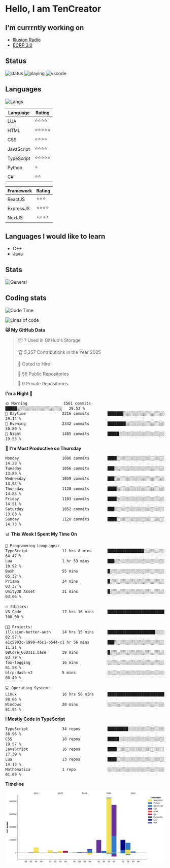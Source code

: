# Hello, I am TenCreator

## I'm currrntly working on
- [Illusion Radio](https://illusionradio.co.uk/)
- [ECRP 3.0](http://github.com/Emerald-Coast-Roleplay/)

## Status
![status](https://api.statusbadges.me/badge/status/518334475038359555?simple=true&style=for-the-badge)
![playing](https://api.statusbadges.me/badge/playing/518334475038359555?style=for-the-badge)
![vscode](https://api.statusbadges.me/badge/vscode/518334475038359555?style=for-the-badge)

## Languages
![Langs](https://github-readme-stats.vercel.app/api/top-langs/?username=tencreator&layout=compact&theme=radical)


|Language|Rating|
|--------|------|
|LUA|⭐️⭐️⭐️⭐️|
|HTML|⭐️⭐️⭐️⭐️⭐️|
|CSS|⭐️⭐️⭐️⭐️|
|JavaScript|⭐️⭐️⭐️⭐️|
|TypeScript|⭐️⭐️⭐️⭐️⭐️|
|Python|⭐️|
|C#|⭐️⭐️ |

|Framework|Rating|
|--------|------|
|ReactJS|⭐️⭐️⭐|
|ExpressJS|⭐️⭐️⭐️⭐️|
|NextJS|⭐️⭐️⭐⭐️|

## Languages I would like to learn
- C++
- Java

## Stats
![General](https://github-readme-stats.vercel.app/api?username=tencreator&show_icons=true&theme=radical)

## Coding stats

<!--START_SECTION:waka-->
![Code Time](http://img.shields.io/badge/Code%20Time-693%20hrs%2052%20mins-blue)

![Lines of code](https://img.shields.io/badge/From%20Hello%20World%20I%27ve%20Written-2.5%20million%20lines%20of%20code-blue)

**🐱 My GitHub Data** 

> 📦 ? Used in GitHub's Storage 
 > 
> 🏆 5,357 Contributions in the Year 2025
 > 
> 💼 Opted to Hire
 > 
> 📜 56 Public Repositories 
 > 
> 🔑 0 Private Repositories 
 > 
**I'm a Night 🦉** 

```text
🌞 Morning                1561 commits        █████░░░░░░░░░░░░░░░░░░░░   20.53 % 
🌆 Daytime                2216 commits        ███████░░░░░░░░░░░░░░░░░░   29.14 % 
🌃 Evening                2342 commits        ████████░░░░░░░░░░░░░░░░░   30.80 % 
🌙 Night                  1485 commits        █████░░░░░░░░░░░░░░░░░░░░   19.53 % 
```
📅 **I'm Most Productive on Thursday** 

```text
Monday                   1086 commits        ████░░░░░░░░░░░░░░░░░░░░░   14.28 % 
Tuesday                  1056 commits        ███░░░░░░░░░░░░░░░░░░░░░░   13.89 % 
Wednesday                1059 commits        ███░░░░░░░░░░░░░░░░░░░░░░   13.93 % 
Thursday                 1128 commits        ████░░░░░░░░░░░░░░░░░░░░░   14.83 % 
Friday                   1103 commits        ████░░░░░░░░░░░░░░░░░░░░░   14.51 % 
Saturday                 1052 commits        ███░░░░░░░░░░░░░░░░░░░░░░   13.83 % 
Sunday                   1120 commits        ████░░░░░░░░░░░░░░░░░░░░░   14.73 % 
```


📊 **This Week I Spent My Time On** 

```text
💬 Programming Languages: 
TypeScript               11 hrs 8 mins       ████████████████░░░░░░░░░   64.47 % 
Lua                      1 hr 53 mins        ███░░░░░░░░░░░░░░░░░░░░░░   10.92 % 
Bash                     55 mins             █░░░░░░░░░░░░░░░░░░░░░░░░   05.32 % 
Prisma                   34 mins             █░░░░░░░░░░░░░░░░░░░░░░░░   03.37 % 
Unity3D Asset            31 mins             █░░░░░░░░░░░░░░░░░░░░░░░░   03.06 % 

🔥 Editors: 
VS Code                  17 hrs 16 mins      █████████████████████████   100.00 % 

🐱‍💻 Projects: 
illusion-better-auth     14 hrs 15 mins      █████████████████████░░░░   82.57 % 
e1c5903c-1990-46c1-b544-c1 hr 56 mins        ███░░░░░░░░░░░░░░░░░░░░░░   11.21 % 
QBCore_66D311.base       39 mins             █░░░░░░░░░░░░░░░░░░░░░░░░   03.79 % 
fox-logging              16 mins             ░░░░░░░░░░░░░░░░░░░░░░░░░   01.58 % 
blrp-dash-v2             5 mins              ░░░░░░░░░░░░░░░░░░░░░░░░░   00.49 % 

💻 Operating System: 
Linux                    16 hrs 56 mins      █████████████████████████   98.06 % 
Windows                  20 mins             ░░░░░░░░░░░░░░░░░░░░░░░░░   01.94 % 
```

**I Mostly Code in TypeScript** 

```text
TypeScript               34 repos            █████████░░░░░░░░░░░░░░░░   36.96 % 
CSS                      18 repos            █████░░░░░░░░░░░░░░░░░░░░   19.57 % 
JavaScript               16 repos            ████░░░░░░░░░░░░░░░░░░░░░   17.39 % 
Lua                      13 repos            ████░░░░░░░░░░░░░░░░░░░░░   14.13 % 
Mathematica              1 repo              ░░░░░░░░░░░░░░░░░░░░░░░░░   01.09 % 
```



**Timeline**

![Lines of Code chart](https://raw.githubusercontent.com/tencreator/tencreator/main/assets/bar_graph.png)


<!--END_SECTION:waka-->

